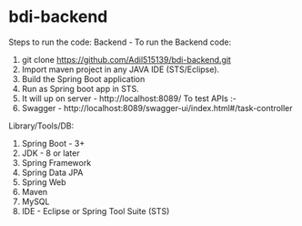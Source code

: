 # bdi-backend

Steps to run the code:
Backend -
To run the Backend code:
1.	git clone  https://github.com/Adil515139/bdi-backend.git
2.	Import maven project in any JAVA IDE (STS/Eclipse).
3.	Build the Spring Boot application
4.	Run as Spring boot app in STS.
5.	It will up on server - http://localhost:8089/
To test APIs :-
1. Swagger - http://localhost:8089/swagger-ui/index.html#/task-controller

Library/Tools/DB:
1.	Spring Boot - 3+
2.	JDK - 8 or later
3.	Spring Framework
4.	Spring Data JPA
5.	Spring Web
6.	Maven
7.	MySQL
8.	IDE - Eclipse or Spring Tool Suite (STS)




